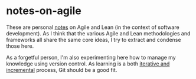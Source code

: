 # notes-on-agile

These are personal [notes](notes.md) on Agile and Lean (in the context of software development). As I think that the various Agile and Lean methodologies and frameworks all share the same core ideas, I try to extract and condense those here.

As a forgetful person, I'm also experimenting here how to manage my knowledge using version control. As learning is a both [iterative and incremental](notes.md#iterative-and-incremental-development) process, Git should be a good fit.
